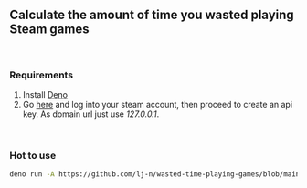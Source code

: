 ## Calculate the amount of time you wasted playing Steam games

<br >

### Requirements

1. Install [Deno](https://deno.land/manual@v1.30.0/getting_started/installation)
2. Go [here](https://steamcommunity.com/dev/apikey) and log into your steam account, then proceed to create an api key. As domain url just use _127.0.0.1_.

<br >

### Hot to use

```bash
deno run -A https://github.com/lj-n/wasted-time-playing-games/blob/main/mod.ts --apiKey="Steam Api Key here" --steamId="Steam User ID here"
```